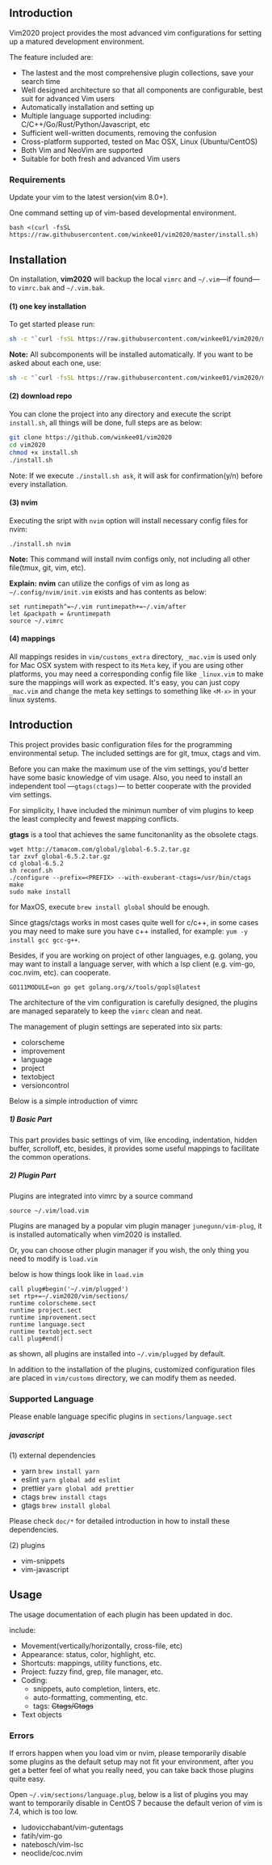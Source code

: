 ## Introduction
Vim2020 project provides the most advanced vim configurations for setting up a matured development environment.

The feature included are:
- The lastest and the most comprehensive plugin collections, save your search time
- Well designed architecture so that all components are configurable, best suit for advanced Vim users
- Automatically installation and setting up
- Multiple language supported including: C/C++/Go/Rust/Python/Javascript, etc
- Sufficient well-written documents, removing the confusion
- Cross-platform supported, tested on Mac OSX, Linux (Ubuntu/CentOS)
- Both Vim and NeoVim are supported
- Suitable for both fresh and advanced Vim users

### Requirements
Update your vim to the latest version(vim 8.0+).

One command setting up of vim-based developmental environment.

```shell
bash <(curl -fsSL https://raw.githubusercontent.com/winkee01/vim2020/master/install.sh)
```

## Installation

On installation, **vim2020** will backup the local `vimrc` and `~/.vim`—if found—to `vimrc.bak` and `~/.vim.bak`.

#### (1) one key installation
To get started please run:

```bash
sh -c "`curl -fsSL https://raw.githubusercontent.com/winkee01/vim2020/master/install.sh`"
```
**Note:** All subcomponents will be installed automatically. If you want to be asked
about each one, use:

```bash
sh -c "`curl -fsSL https://raw.githubusercontent.com/winkee01/vim2020/master/install.sh`" -s ask
```

#### (2) download repo
You can clone the project into any directory and execute the script `install.sh`, all things will be done, full steps are as below:

```bash
git clone https://github.com/winkee01/vim2020
cd vim2020
chmod +x install.sh
./install.sh
```

Note:
If we execute `./install.sh ask`, it will ask for confirmation(y/n) before every installation.

#### (3) nvim
Executing the sript with `nvim` option will install necessary config files for nvim:

```shell
./install.sh nvim
```

**Note:**
This command will install nvim configs only, not including all other file(tmux, git, vim, etc).

**Explain:**
**nvim** can utilize the configs of vim as long as `~/.config/nvim/init.vim` exists and has contents as below:

```shell
set runtimepath^=~/.vim runtimepath+=~/.vim/after
let &packpath = &runtimepath
source ~/.vimrc
```

#### (4) mappings

All mappings resides in `vim/customs_extra` directory, `_mac.vim` is used only for Mac OSX system with respect to its `Meta` key, if you are using other platforms, you may need a corresponding config file like `_linux.vim` to make sure the mappings will work as expected. It's easy, you can just copy `_mac.vim` and change the meta key settings to something like `<M-x>` in your linux systems.

## Introduction
This project provides basic configuration files for the programming environmental setup. The included settings are for git, tmux, ctags and vim.

Before you can make the maximum use of the vim settings, you'd better have some basic knowledge of vim usage. Also, you need to install an independent tool —`gtags(ctags)`— to better cooperate with the provided vim settings.

For simplicity, I have included the minimun number of vim plugins to keep the least complecity and fewest mapping conflicts.


**gtags** is a tool that achieves the same funcitonanlity as the obsolete ctags.

```shell
wget http://tamacom.com/global/global-6.5.2.tar.gz
tar zxvf global-6.5.2.tar.gz
cd global-6.5.2
sh reconf.sh
./configure --prefix=<PREFIX> --with-exuberant-ctags=/usr/bin/ctags
make
sudo make install
```

for MaxOS, execute `brew install global` should be enough.

Since gtags/ctags works in most cases quite well for c/c++, in some cases you may need to make sure you have c++ installed, for example: `yum -y install gcc gcc-g++`.

Besides, if you are working on project of other languages, e.g. golang, you may want to install a language server, with which a lsp client (e.g. vim-go, coc.nvim, etc). can cooperate.

```shell
GO111MODULE=on go get golang.org/x/tools/gopls@latest
```

The architecture of the vim configuration is carefully designed, the plugins are managed separately to keep the `vimrc` clean and neat.


The management of plugin settings are seperated into six parts:

- colorscheme
- improvement
- language
- project
- textobject
- versioncontrol

Below is a simple introduction of vimrc

##### 1) Basic Part
This part provides basic settings of vim, like encoding, indentation, hidden buffer, scrolloff, etc, besides, it provides some useful mappings to facilitate the common operations.


##### 2) Plugin Part
Plugins are integrated into vimrc by a source command

```shell
source ~/.vim/load.vim
```

Plugins are managed by a popular vim plugin manager `junegunn/vim-plug`, it is installed automatically when vim2020 is installed.

Or, you can choose other plugin manager if you wish, the only thing you need to modify is `load.vim`

below is how things look like in `load.vim`

```shell
call plug#begin('~/.vim/plugged')
set rtp+=~/.vim2020/vim/sections/
runtime colorscheme.sect
runtime project.sect
runtime improvement.sect
runtime language.sect
runtime textobject.sect
call plug#end()
```

as shown, all plugins are installed into `~/.vim/plugged` by default.

In addition to the installation of the plugins, customized configuration files are placed in `vim/customs` directory, we can modify them as needed.


### Supported Language

Please enable language specific plugins in `sections/language.sect`

##### javascript

(1) external dependencies

- yarn `brew install yarn`
- eslint `yarn global add eslint`
- prettier `yarn global add prettier`
- ctags `brew install ctags`
- gtags `brew install global`

Please check `doc/*` for detailed introduction in how to install these dependencies.

(2) plugins

- vim-snippets
- vim-javascript

## Usage
The usage documentation of each plugin has been updated in doc.

include:

- Movement(vertically/horizontally, cross-file, etc)
- Appearance: status, color, highlight, etc.
- Shortcuts: mappings, utility functions, etc.
- Project: fuzzy find, grep, file manager, etc.
- Coding:
    + snippets, auto completion, linters, etc.
    + auto-formatting, commenting, etc.
    + tags: <del>Ctags/Gtags</del>
- Text objects



### Errors
If errors happen when you load vim or nvim, please temporarily disable some plugins as the default setup may not fit your environment, after you get a better feel of what you really need, you can take back those plugins quite easy.

Open `~/.vim/sections/language.plug`, below is a list of plugins you may want to temporarily disable in CentOS 7 because the default verion of vim is 7.4, which is too low.

- ludovicchabant/vim-gutentags
- fatih/vim-go
- natebosch/vim-lsc
- neoclide/coc.nvim

